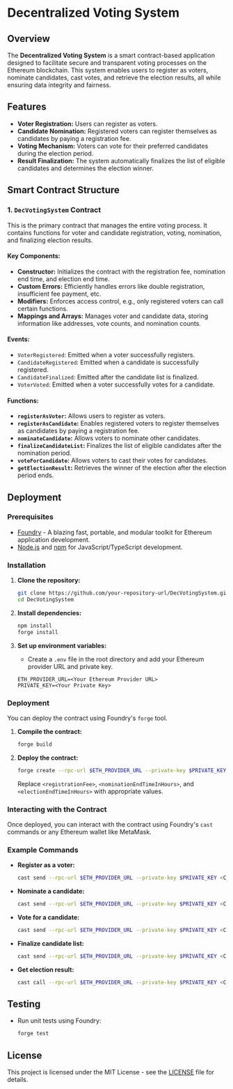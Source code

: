 # Decentralized Voting System

## Overview

The **Decentralized Voting System** is a smart contract-based application designed to facilitate secure and transparent voting processes on the Ethereum blockchain. This system enables users to register as voters, nominate candidates, cast votes, and retrieve the election results, all while ensuring data integrity and fairness.

## Features

- **Voter Registration:** Users can register as voters.
- **Candidate Nomination:** Registered voters can register themselves as candidates by paying a registration fee.
- **Voting Mechanism:** Voters can vote for their preferred candidates during the election period.
- **Result Finalization:** The system automatically finalizes the list of eligible candidates and determines the election winner.

## Smart Contract Structure

### 1. `DecVotingSystem` Contract

This is the primary contract that manages the entire voting process. It contains functions for voter and candidate registration, voting, nomination, and finalizing election results.

#### Key Components:

- **Constructor:** Initializes the contract with the registration fee, nomination end time, and election end time.
- **Custom Errors:** Efficiently handles errors like double registration, insufficient fee payment, etc.
- **Modifiers:** Enforces access control, e.g., only registered voters can call certain functions.
- **Mappings and Arrays:** Manages voter and candidate data, storing information like addresses, vote counts, and nomination counts.

#### Events:
- `VoterRegistered`: Emitted when a voter successfully registers.
- `CandidateRegistered`: Emitted when a candidate is successfully registered.
- `CandidateFinalized`: Emitted after the candidate list is finalized.
- `VoterVoted`: Emitted when a voter successfully votes for a candidate.

#### Functions:

- **`registerAsVoter`:** Allows users to register as voters.
- **`registerAsCandidate`:** Enables registered voters to register themselves as candidates by paying a registration fee.
- **`nominateCandidate`:** Allows voters to nominate other candidates.
- **`finalizeCandidateList`:** Finalizes the list of eligible candidates after the nomination period.
- **`voteForCandidate`:** Allows voters to cast their votes for candidates.
- **`getElectionResult`:** Retrieves the winner of the election after the election period ends.

## Deployment

### Prerequisites

- [Foundry](https://getfoundry.sh/) - A blazing fast, portable, and modular toolkit for Ethereum application development.
- [Node.js](https://nodejs.org/) and [npm](https://www.npmjs.com/) for JavaScript/TypeScript development.

### Installation

1. **Clone the repository:**
    ```bash
    git clone https://github.com/your-repository-url/DecVotingSystem.git
    cd DecVotingSystem
    ```

2. **Install dependencies:**
    ```bash
    npm install
    forge install
    ```

3. **Set up environment variables:**
    - Create a `.env` file in the root directory and add your Ethereum provider URL and private key.

    ```env
    ETH_PROVIDER_URL=<Your Ethereum Provider URL>
    PRIVATE_KEY=<Your Private Key>
    ```

### Deployment

You can deploy the contract using Foundry's `forge` tool.

1. **Compile the contract:**
    ```bash
    forge build
    ```

2. **Deploy the contract:**
    ```bash
    forge create --rpc-url $ETH_PROVIDER_URL --private-key $PRIVATE_KEY src/DecVotingSystem.sol:DecVotingSystem --constructor-args <registrationFee> <nominationEndTimeInHours> <electionEndTimeInHours>
    ```

    Replace `<registrationFee>`, `<nominationEndTimeInHours>`, and `<electionEndTimeInHours>` with appropriate values.

### Interacting with the Contract

Once deployed, you can interact with the contract using Foundry's `cast` commands or any Ethereum wallet like MetaMask.

### Example Commands

- **Register as a voter:**
    ```bash
    cast send --rpc-url $ETH_PROVIDER_URL --private-key $PRIVATE_KEY <ContractAddress> "registerAsVoter()" --value <registrationFeeInWei>
    ```

- **Nominate a candidate:**
    ```bash
    cast send --rpc-url $ETH_PROVIDER_URL --private-key $PRIVATE_KEY <ContractAddress> "nominateCandidate(address candidate)"
    ```

- **Vote for a candidate:**
    ```bash
    cast send --rpc-url $ETH_PROVIDER_URL --private-key $PRIVATE_KEY <ContractAddress> "voteForCandidate(address candidate)"
    ```

- **Finalize candidate list:**
    ```bash
    cast send --rpc-url $ETH_PROVIDER_URL --private-key $PRIVATE_KEY <ContractAddress> "finalizeCandidateList()"
    ```

- **Get election result:**
    ```bash
    cast call --rpc-url $ETH_PROVIDER_URL --private-key $PRIVATE_KEY <ContractAddress> "getElectionResult()"
    ```

## Testing

- Run unit tests using Foundry:
    ```bash
    forge test
    ```

## License

This project is licensed under the MIT License - see the [LICENSE](LICENSE) file for details.

